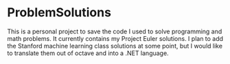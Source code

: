 # ProblemSolutions
This is a personal project to save the code I used to solve programming and math problems.
It currently contains my Project Euler solutions. I plan to add the Stanford machine
learning class solutions at some point, but I would like to translate them out of octave
and into a .NET language.
